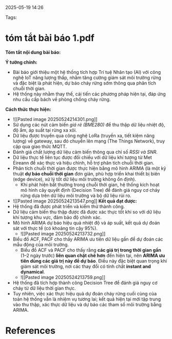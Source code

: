 2025-05-19 14:26


Tags:

# tóm tắt bài báo 1.pdf
**Tóm tắt nội dung bài báo:**

**Ý tưởng chính:**
- Bài báo giới thiệu một hệ thống tích hợp Trí tuệ Nhân tạo (AI) với công nghệ IoT năng lượng thấp, nhằm tăng cường giám sát môi trường rừng và đặc biệt là phát hiện, dự báo cháy rừng sớm thông qua phân tích chuỗi thời gian.
- Hệ thống này nhằm thay thế, cải tiến các phương pháp hiện tại, đáp ứng nhu cầu cấp bách về phòng chống cháy rừng.

**Cách thức thực hiện:**
- ![[Pasted image 20250524214301.png]]
- Sử dụng các nút cảm biến *giá rẻ (BME280)* để thu thập dữ liệu nhiệt độ, độ ẩm, áp suất tại rừng xa xôi.
- Dữ liệu được truyền qua công nghệ LoRa (truyền xa, tiết kiệm năng lượng) về gateway, sau đó chuyển lên mạng (The Things Network), truy cập qua giao thức MQTT.
- Đánh giá chất lượng dữ liệu cảm biến thông qua chỉ số *RSSI và SNR*.
- Dữ liệu thực tế liên tục được đối chiếu với dữ liệu khí tượng từ Met Éireann để xác thực và hiệu chỉnh, hỗ trợ phân tích chuỗi thời gian.
- Phân tích chuỗi thời gian được thực hiện bằng mô hình ARIMA (là một kỹ thuật **dự báo chuỗi thời gian** đơn giản, phù hợp triển khai thiết bị biên (edge device), xử lý tốt dữ liệu môi trường không ổn định).
	- Khi phát hiện bất thường trong chuỗi thời gian, hệ thống kích hoạt mô hình cây quyết định (Decision Tree) để đánh giá nguy cơ cháy rừng dựa trên dữ liệu môi trường và bộ dữ liệu rủi ro.
- ![[Pasted image 20250524213547.png]]
**Kết quả đạt được:**
- Hệ thống đã được phát triển và kiểm thử thành công.
- Dữ liệu cảm biến thu thập được đã được xác thực tốt khi so với dữ liệu khí tượng khu vực, đảm bảo độ chính xác.
- Mô hình ARIMA dự báo hiệu quả nhiệt độ và áp suất, kết quả dự đoán sát với thực tế (có khoảng tin cậy 95%).
	- ![[Pasted image 20250524213732.png]]
- Biểu đồ ACF, PACF cho thấy ARIMA ưu tiên dữ liệu gần để dự đoán các mẫu động của môi trường.
	- Biểu đồ ACF và PACF cho thấy rằng **các giá trị trong thời gian gần** (1–2 ngày trước) **liên quan chặt chẽ hơn** đến hiện tại, nên **ARIMA ưu tiên dùng các giá trị này để dự báo**. Điều này đặc biệt quan trọng khi giám sát môi trường, nơi các thay đổi có tính chất **instant and dynamical**.
	- ![[Pasted image 20250524213759.png]]
- Hệ thống đã tích hợp thành công Decision Tree để đánh giá nguy cơ cháy từ dữ liệu thời gian thực.
- Tuy nhiên, việc xác thực hiệu quả dự đoán cháy rừng cuối cùng của toàn hệ thống vẫn là nhiệm vụ tương lai; kết quả hiện tại mới tập trung vào thu thập, xác thực dữ liệu và dự báo các tham số môi trường bằng ARIMA.


# References
